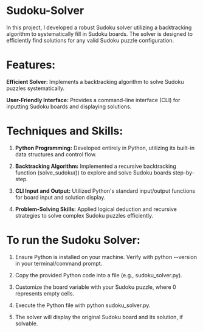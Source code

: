 # Sudoku-Solver
In this project, I developed a robust Sudoku solver utilizing a backtracking algorithm to systematically fill in Sudoku boards. The solver is designed to efficiently find solutions for any valid Sudoku puzzle configuration.

# Features:

**Efficient Solver:** Implements a backtracking algorithm to solve Sudoku puzzles systematically.

**User-Friendly Interface:** Provides a command-line interface (CLI) for inputting Sudoku boards and displaying solutions.

# Techniques and Skills:

1. **Python Programming:** Developed entirely in Python, utilizing its built-in data structures and control flow.

2. **Backtracking Algorithm:** Implemented a recursive backtracking function (solve_sudoku()) to explore and solve Sudoku boards step-by-step.

3. **CLI Input and Output:** Utilized Python's standard input/output functions for board input and solution display.

4. **Problem-Solving Skills:** Applied logical deduction and recursive strategies to solve complex Sudoku puzzles efficiently.


# To run the Sudoku Solver:

1. Ensure Python is installed on your machine. Verify with python --version in your terminal/command prompt.
   
2. Copy the provided Python code into a file (e.g., sudoku_solver.py).
  
3.  Customize the board variable with your Sudoku puzzle, where 0 represents empty cells.

4. Execute the Python file with python sudoku_solver.py.

5. The solver will display the original Sudoku board and its solution, if solvable.
